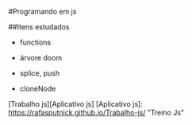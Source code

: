 #Programando em js

##Itens estudados

- functions

- árvore doom

- splice, push

- cloneNode

[Trabalho js][Aplicativo js]
[Aplicativo js]: https://rafasputnick.github.io/Trabalho-js/ "Treino Js"